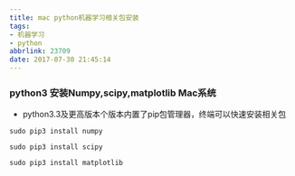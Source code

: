 ```yaml
---
title: mac python机器学习相关包安装
tags: 
- 机器学习
- python
abbrlink: 23709
date: 2017-07-30 21:45:14
---
```

### python3 安装Numpy,scipy,matplotlib Mac系统
- python3.3及更高版本个版本内置了pip包管理器，终端可以快速安装相关包

```
sudo pip3 install numpy

```

```
sudo pip3 install scipy

```

```
sudo pip3 install matplotlib

```

